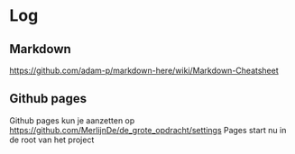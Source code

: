 # Log

## Markdown

https://github.com/adam-p/markdown-here/wiki/Markdown-Cheatsheet

## Github pages

Github pages kun je aanzetten op https://github.com/MerlijnDe/de_grote_opdracht/settings
Pages start nu in de root van het project
